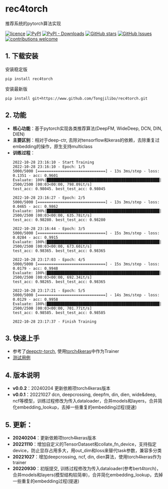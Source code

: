 # rec4torch
推荐系统的pytorch算法实现

[![licence](https://img.shields.io/github/license/Tongjilibo/rec4torch.svg?maxAge=3600)](https://github.com/Tongjilibo/rec4torch/blob/master/LICENSE) 
[![PyPI](https://img.shields.io/pypi/v/rec4torch?label=pypi%20package)](https://pypi.org/project/rec4torch/) 
[![PyPI - Downloads](https://img.shields.io/pypi/dm/rec4torch)](https://pypistats.org/packages/rec4torch)
[![GitHub stars](https://img.shields.io/github/stars/Tongjilibo/rec4torch?style=social)](https://github.com/Tongjilibo/rec4torch)
[![GitHub Issues](https://img.shields.io/github/issues/Tongjilibo/rec4torch.svg)](https://github.com/Tongjilibo/rec4torch/issues)
[![contributions welcome](https://img.shields.io/badge/contributions-welcome-brightgreen.svg?style=flat)](https://github.com/Tongjilibo/rec4torch/issues)

## 1. 下载安装
安装稳定版
```shell
pip install rec4torch
```
安装最新版
```shell
pip install git+https://www.github.com/Tongjilibo/rec4torch.git
```


## 2. 功能
- **核心功能**：基于pytorch实现各类推荐算法(DeepFM, WideDeep, DCN, DIN, DIEN)
- **主要区别**：相对于deep-ctr, 去除对tensorflow和keras的依赖，去除重复过embedding的操作，原生支持multiclass
- **训练过程**：
    ```text
    2022-10-28 23:16:10 - Start Training
    2022-10-28 23:16:10 - Epoch: 1/5
    5000/5000 [==============================] - 13s 3ms/step - loss: 0.1351 - acc: 0.9601
    Evaluate: 100%|██████████████████████████████████████████████████| 2500/2500 [00:03<00:00, 798.09it/s] 
    test_acc: 0.98045. best_test_acc: 0.98045

    2022-10-28 23:16:27 - Epoch: 2/5
    5000/5000 [==============================] - 13s 3ms/step - loss: 0.0465 - acc: 0.9862
    Evaluate: 100%|██████████████████████████████████████████████████| 2500/2500 [00:03<00:00, 635.78it/s] 
    test_acc: 0.98280. best_test_acc: 0.98280

    2022-10-28 23:16:44 - Epoch: 3/5
    5000/5000 [==============================] - 15s 3ms/step - loss: 0.0284 - acc: 0.9915
    Evaluate: 100%|██████████████████████████████████████████████████| 2500/2500 [00:03<00:00, 673.60it/s] 
    test_acc: 0.98365. best_test_acc: 0.98365

    2022-10-28 23:17:03 - Epoch: 4/5
    5000/5000 [==============================] - 15s 3ms/step - loss: 0.0179 - acc: 0.9948
    Evaluate: 100%|██████████████████████████████████████████████████| 2500/2500 [00:03<00:00, 692.34it/s] 
    test_acc: 0.98265. best_test_acc: 0.98365

    2022-10-28 23:17:21 - Epoch: 5/5
    5000/5000 [==============================] - 14s 3ms/step - loss: 0.0129 - acc: 0.9958
    Evaluate: 100%|██████████████████████████████████████████████████| 2500/2500 [00:03<00:00, 701.77it/s] 
    test_acc: 0.98585. best_test_acc: 0.98585

    2022-10-28 23:17:37 - Finish Training
    ```


## 3. 快速上手
- 参考了[deepctr-torch](https://github.com/shenweichen/DeepCTR-Torch), 使用[torch4keras](https://github.com/Tongjilibo/torch4keras)中作为Trainer
- [测试用例](https://github.com/Tongjilibo/rec4torch/tree/master/examples)


## 4. 版本说明
- **v0.0.2**：20240204 更新依赖项torch4keras版本
- **v0.0.1**：20221027 dcn, deepcrossing, deepfm, din, dien, wide&deep, ncf等模型，训练过程修改为传入dataloader，合并models和layers，合并简化embedding_lookup，去掉一些重复的embedding过程(提速)


## 5. 更新：
- **20240204**：更新依赖项torch4keras版本
- **20221110**：增加自定义的TensorDataset和collate_fn_device，支持指定device，防止显存占用多大，用out_dim和loss来替代task参数，兼容多分类
- **20221027**：增加deepcrossing, ncf, din, dien算法，使用torch4keras作为trainer
- **20220930**：初版提交, 训练过程修改为传入dataloader(参考bert4torch)，合并models和layers(模型结构较简单)，合并简化embedding_lookup，去掉一些重复的embedding过程(提速)